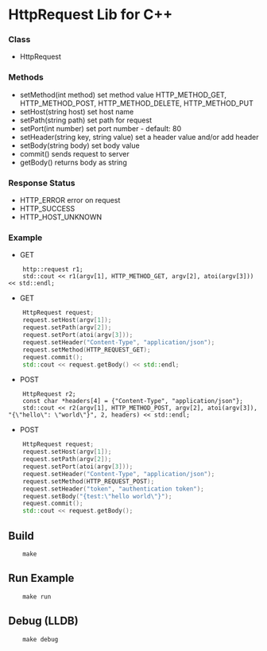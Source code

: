 # HttpRequest Lib for C++



### Class
- HttpRequest

### Methods
- setMethod(int method) set method value HTTP_METHOD_GET, HTTP_METHOD_POST, HTTP_METHOD_DELETE, HTTP_METHOD_PUT
- setHost(string host) set host name
- setPath(string path) set path for request
- setPort(int number) set port number - default: 80
- setHeader(string key, string value) set a header value and/or add header
- setBody(string body) set body value
- commit() sends request to server
- getBody() returns body as string

### Response Status
- HTTP_ERROR error on request
- HTTP_SUCCESS 
- HTTP_HOST_UNKNOWN

### Example
- GET
```
	http::request r1;
	std::cout << r1(argv[1], HTTP_METHOD_GET, argv[2], atoi(argv[3])) << std::endl;
```
- GET
``` C++
	HttpRequest request;
	request.setHost(argv[1]);
	request.setPath(argv[2]);
	request.setPort(atoi(argv[3]));
	request.setHeader("Content-Type", "application/json");
	request.setMethod(HTTP_REQUEST_GET);
	request.commit();
	std::cout << request.getBody() << std::endl;
```

- POST
```
	HttpRequest r2;
	const char *headers[4] = {"Content-Type", "application/json"};
	std::cout << r2(argv[1], HTTP_METHOD_POST, argv[2], atoi(argv[3]), "{\"hello\": \"world\"}", 2, headers) << std::endl;
```
- POST
``` C++
	HttpRequest request;
	request.setHost(argv[1]);
	request.setPath(argv[2]);
	request.setPort(atoi(argv[3]));
	request.setHeader("Content-Type", "application/json");
	request.setMethod(HTTP_REQUEST_POST);
	request.setHeader("token", "authentication token");
	request.setBody("{test:\"hello world\"}");
	request.commit();
	std::cout << request.getBody();
```

## Build
```	
	make 
```
## Run Example
```	
	make run
```
## Debug (LLDB)
```
	make debug
```	